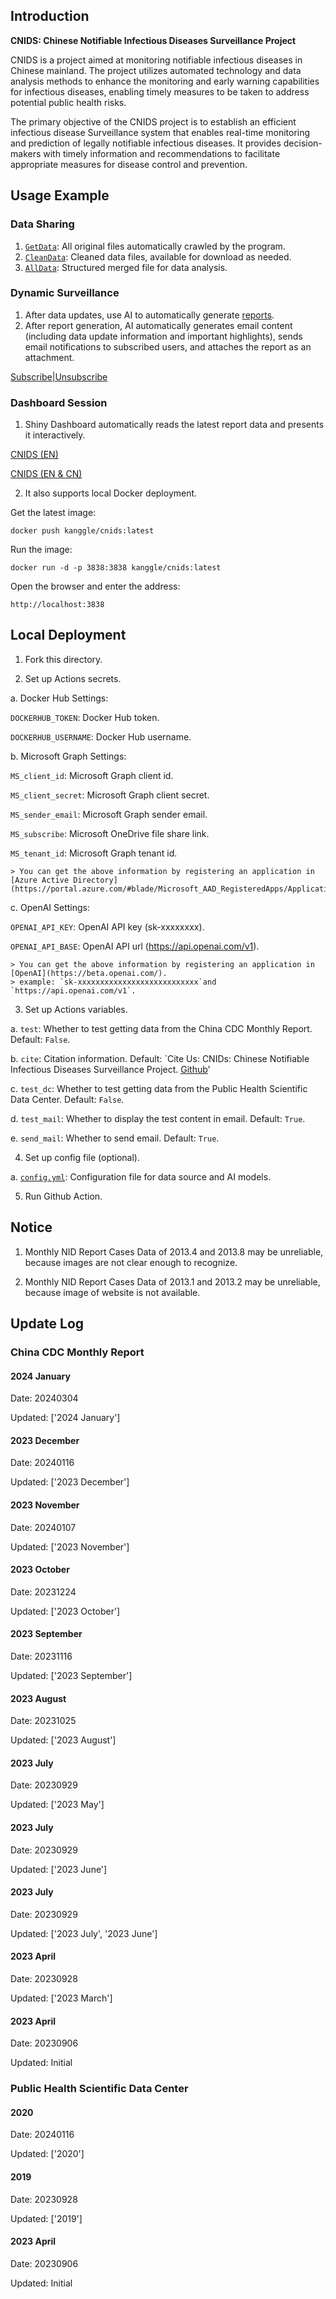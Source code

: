 ## Introduction

**CNIDS: Chinese Notifiable Infectious Diseases Surveillance Project**

CNIDS is a project aimed at monitoring notifiable infectious diseases in Chinese mainland. The project utilizes automated technology and data analysis methods to enhance the monitoring and early warning capabilities for infectious diseases, enabling timely measures to be taken to address potential public health risks.

The primary objective of the CNIDS project is to establish an efficient infectious disease Surveillance system that enables real-time monitoring and prediction of legally notifiable infectious diseases. It provides decision-makers with timely information and recommendations to facilitate appropriate measures for disease control and prevention.

## Usage Example

### **Data Sharing**

1. [`GetData`](./Data/GetData): All original files automatically crawled by the program.
2. [`CleanData`](./Data/CleanData): Cleaned data files, available for download as needed.
3. [`AllData`](./Data/AllData): Structured merged file for data analysis.

### **Dynamic Surveillance**

1. After data updates, use AI to automatically generate [reports](./Report).
2. After report generation, AI automatically generates email content (including data update information and important highlights), sends email notifications to subscribed users, and attaches the report as an attachment.

[Subscribe|Unsubscribe](https://forms.office.com/r/V6vH7rRfeq)

### **Dashboard Session**

1. Shiny Dashboard automatically reads the latest report data and presents it interactively.

[CNIDS (EN)](https://lkg1116.shinyapps.io/CNIDS/)

[CNIDS (EN & CN)](https://xmusphlkg.github.io/CNID/)

2. It also supports local Docker deployment.

Get the latest image:

```
docker push kanggle/cnids:latest
```

Run the image:

```
docker run -d -p 3838:3838 kanggle/cnids:latest
```

Open the browser and enter the address:

```
http://localhost:3838
```

## **Local Deployment**

1. Fork this directory.

2. Set up Actions secrets.

a. Docker Hub Settings:

`DOCKERHUB_TOKEN`: Docker Hub token.

`DOCKERHUB_USERNAME`: Docker Hub username.

b. Microsoft Graph Settings:

`MS_client_id`: Microsoft Graph client id.

`MS_client_secret`: Microsoft Graph client secret.

`MS_sender_email`: Microsoft Graph sender email.

`MS_subscribe`: Microsoft OneDrive file share link.

`MS_tenant_id`: Microsoft Graph tenant id.

    > You can get the above information by registering an application in [Azure Active Directory](https://portal.azure.com/#blade/Microsoft_AAD_RegisteredApps/ApplicationsListBlade).

c. OpenAI Settings:

`OPENAI_API_KEY`: OpenAI API key (sk-xxxxxxxx).

`OPENAI_API_BASE`: OpenAI API url (https://api.openai.com/v1).

    > You can get the above information by registering an application in [OpenAI](https://beta.openai.com/).
    > example: `sk-xxxxxxxxxxxxxxxxxxxxxxxxxxx`and `https://api.openai.com/v1`.

3. Set up Actions variables.

a. `test`: Whether to test getting data from the China CDC Monthly Report. Default: `False`.

b. `cite`: Citation information. Default: `Cite Us: CNIDs: Chinese Notifiable Infectious Diseases Surveillance Project. <u><a href='https://github.com/xmusphlkg/CNID'>Github</a></u>'

c. `test_dc`: Whether to test getting data from the Public Health Scientific Data Center. Default: `False`.

d. `test_mail`: Whether to display the test content in email. Default: `True`.

e. `send_mail`: Whether to send email. Default: `True`.

4. Set up config file (optional).

a. [`config.yml`](./config.yml): Configuration file for data source and AI models.

5. Run Github Action.

## Notice

1. Monthly NID Report Cases Data of 2013.4 and 2013.8 may be unreliable, because images are not clear enough to recognize.

2. Monthly NID Report Cases Data of 2013.1 and 2013.2 may be unreliable, because image of website is not available.

## Update Log

### China CDC Monthly Report

#### 2024 January

Date: 20240304

Updated: ['2024 January']



#### 2023 December

Date: 20240116

Updated: ['2023 December']



#### 2023 November

Date: 20240107

Updated: ['2023 November']

#### 2023 October

Date: 20231224

Updated: ['2023 October']

#### 2023 September

Date: 20231116

Updated: ['2023 September']

#### 2023 August

Date: 20231025

Updated: ['2023 August']

#### 2023 July

Date: 20230929

Updated: ['2023 May']

#### 2023 July

Date: 20230929

Updated: ['2023 June']

#### 2023 July

Date: 20230929

Updated: ['2023 July', '2023 June']

#### 2023 April

Date: 20230928

Updated: ['2023 March']

#### 2023 April

Date: 20230906

Updated: Initial

### Public Health Scientific Data Center

#### 2020

Date: 20240116

Updated: ['2020']

#### 2019

Date: 20230928

Updated: ['2019']

#### 2023 April

Date: 20230906

Updated: Initial
